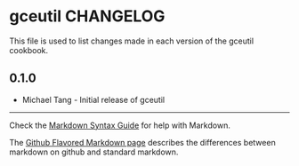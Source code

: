 gceutil CHANGELOG
=============

This file is used to list changes made in each version of the gceutil cookbook.

0.1.0
-----
- Michael Tang - Initial release of gceutil

- - -
Check the [Markdown Syntax Guide](http://daringfireball.net/projects/markdown/syntax) for help with Markdown.

The [Github Flavored Markdown page](http://github.github.com/github-flavored-markdown/) describes the differences between markdown on github and standard markdown.
